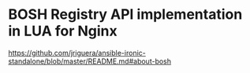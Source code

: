 # BOSH Registry API implementation in LUA for Nginx

https://github.com/jriguera/ansible-ironic-standalone/blob/master/README.md#about-bosh
